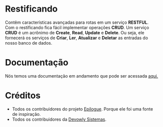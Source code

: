 # Restificando
Contêm características avançadas para rotas em um serviço **RESTFUL**. Com o restificando fica fácil implementar operações **CRUD**.
Um serviço **CRUD** é um acrônimo de **Create**, **Read**, **Update** e **Delete**. Ou seja, ele fornecerá os serviços de **Criar**, **Ler**, **Atualizar** e **Deletar** as entradas do nosso banco de dados.

# Documentação
Nós temos uma documentação em andamento que pode ser acessada [aqui.](https://github.com/umdez/restificando/blob/master/docs/#readme.md)

# Créditos
- Todos os contribuidores do projeto [Epilogue](https://github.com/dchester/epilogue#readme). Porque ele foi uma fonte de inspiração. 
- Todos os contribuidores da [Devowly Sistemas](https://github.com/devowly).
